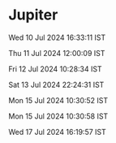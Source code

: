 # Jupiter

Wed 10 Jul 2024 16:33:11 IST

Thu 11 Jul 2024 12:00:09 IST

Fri 12 Jul 2024 10:28:34 IST

Sat 13 Jul 2024 22:24:31 IST

Mon 15 Jul 2024 10:30:52 IST

Mon 15 Jul 2024 10:30:58 IST

Wed 17 Jul 2024 16:19:57 IST
